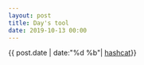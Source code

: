 ```yaml
---
layout: post
title: Day's tool
date: 2019-10-13 00:00
---
```


{{ post.date | date:"%d %b"| [hashcat](https://rajoul.github.io/vulnhub)}}
